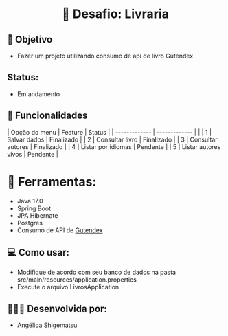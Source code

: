 # <h1 align="center">  📖 Desafio: Livraria </h1>

## 🏹 Objetivo
- Fazer um projeto utilizando consumo de api de livro Gutendex

## Status:
- Em andamento

## 🧩 Funcionalidades

| Opção do menu | Feature  | Status |
| ------------- | ------------- |  |
| 1 | Salvar dados | Finalizado | 
| 2 | Consultar livro  | Finalizado |
| 3 | Consultar autores | Finalizado |
| 4 | Listar por idiomas | Pendente |
| 5 | Listar autores vivos | Pendente |

# 🔨 Ferramentas:
- Java 17.0
- Spring Boot
- JPA Hibernate
- Postgres
- Consumo de API de <a href="https://gutendex.com" target="_blank">Gutendex</a>

## 💻 Como usar:
- Modifique de acordo com seu banco de dados na pasta
  src/main/resources/application.properties
- Execute o arquivo LivrosApplication

## 👩🏻‍💻 Desenvolvida por: 
- Angélica Shigematsu
